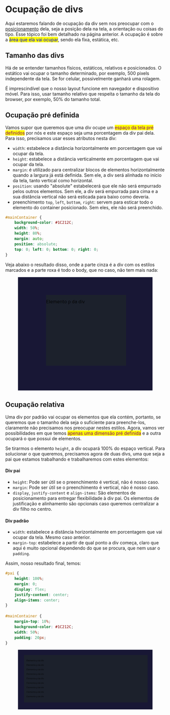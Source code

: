 # Ocupação de divs

Aqui estaremos falando de ocupação da div sem nos preocupar com o [posicionamento](posicionamento-de-divs.md) dela, seja a posição dela na tela, a orientação ou coisas do tipo. Esse tópico foi bem detalhado na página anterior. A ocupação é sobre a <mark style="color:blue;">área que ela vai ocupar</mark>, sendo ela fixa, estática, etc.

## Tamanho das divs

Há de se entender tamanhos físicos, estáticos, relativos e posicionados. O estático vai ocupar o tamanho determinado, por exemplo, 500 pixels independente da tela. Se for celular, possivelmente ganhará uma rolagem.

É imprescindível que o nosso layout funcione em navegador e dispositivo móvel. Para isso, usar tamanho relativo que respeita o tamanho da tela do browser, por exemplo, 50% do tamanho total.

## Ocupação pré definida

Vamos supor que queremos que uma div ocupe um <mark style="color:purple;">espaço da tela pré definidos</mark> por nós e este espaço seja uma porcentagem da div pai dela. Para isso, precisamos usar esses atributos nesta div:

* `width`: estabelece a distância horizontalmente em porcentagem que vai ocupar da tela.
* `height`: estabelece a distância verticalmente em porcentagem que vai ocupar da tela.
* `margin`: é utilizado para centralizar blocos de elementos horizontalmente quando a largura já está definida. Sem ele, a div será alinhada no início da tela, tanto vertical como horizontal.
* `position`: usando "absolute" estabelecerá que ele não será empurrado pelos outros elementos. Sem ele, a div será empurrada para cima e a sua distância vertical não será esticada para baixo como deveria.
* preenchimento `top`,  `left`, `bottom`, `right`: servem para esticar todo o elemento do container posicionado. Sem eles, ele não será preenchido.

```css
#mainContainer {
    background-color: #1C212C;
    width: 50%;
    height: 80%;
    margin: auto;
    position: absolute;
    top: 0; left: 0; bottom: 0; right: 0;
}
```

Veja abaixo o resultado disso, onde a parte cinza é a div com os estilos marcados e a parte roxa é todo o body, que no caso, não tem mais nada:

<figure><img src="../../../.gitbook/assets/ocupação de div pré definida.png" alt=""><figcaption></figcaption></figure>

## Ocupação relativa

Uma div por padrão vai ocupar os elementos que ela contém, portanto, se queremos que o tamanho dela seja o suficiente para preenche-los, claramente não precisamos nos preocupar nestes estilos. Agora, vamos ver possibilidades em que temos <mark style="color:purple;">apenas uma dimensão pré definida</mark> e a outra ocupará o que possui de elementos.

Se tirarmos o elemento `height`, a div ocupará 100% do espaço vertical. Para solucionar o que queremos, precisamos agora de duas divs, uma que seja a pai que estamos trabalhando e trabalharemos com estes elementos:

#### Div pai

* `height`: Pode ser útil se o preenchimento é vertical, não é nosso caso.
* `margin`: Pode ser útil se o preenchimento é vertical, não é nosso caso.
* `display`, `justify-content` e `align-items`: São elementos de posicionamento para entregar flexibilidade à div pai. Os elementos de justificação e alinhamento são opcionais caso queremos centralizar a div filho no centro.

#### Div padrão

* `width`: estabelece a distância horizontalmente em porcentagem que vai ocupar da tela. Mesmo caso anterior.
* `margin-top`: estabelece a partir de qual ponto a div começa, claro que aqui é muito opcional dependendo do que se procura, que nem usar o `padding`.

Assim, nosso resultado final, temos:

```css
#pai {
    height: 100%;
    margin: 0;
    display: flex;
    justify-content: center;
    align-items: center;
}

#mainContainer {
    margin-top: 10%;
    background-color: #1C212C;
    width: 50%;
    padding: 20px;
}
```

<figure><img src="../../../.gitbook/assets/ocupação relativa de divs vertical.png" alt=""><figcaption></figcaption></figure>
